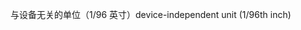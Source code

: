 <span data-ttu-id="d64a2-101">与设备无关的单位（1/96 英寸）</span><span class="sxs-lookup"><span data-stu-id="d64a2-101">device-independent unit (1/96th inch)</span></span>
